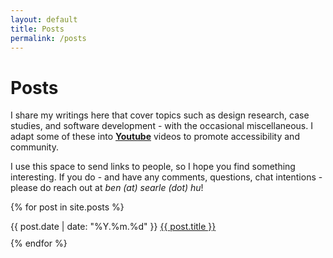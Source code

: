 ```yaml
---
layout: default
title: Posts
permalink: /posts
---
```


# Posts

I share my writings here that cover topics such as design research, case studies, and software development - with the occasional miscellaneous. I adapt some of these into [**Youtube**](https://www.youtube.com/@Benjibo) videos to promote accessibility and community. 

I use this space to send links to people, so I hope you find something interesting. If you do - and have any comments, questions, chat intentions - please do reach out at *ben (at) searle (dot) hu*! 

{% for post in site.posts %}
  <div style="padding-bottom:10px">
    <span>{{ post.date | date: "%Y.%m.%d" }}</span> <a href="{{ post.url | relative_url }}">{{ post.title }}</a>
  </div>
{% endfor %}